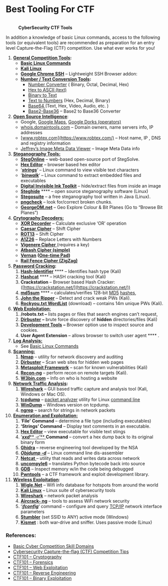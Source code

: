 # Best Tooling For CTF

<figure><img src="https://www.hucerc.com/wp-content/uploads/2021/11/CTF-icon1-300x169-1.jpg" alt=""><figcaption><p><strong>CyberSecurity CTF Tools</strong></p></figcaption></figure>

In addition a knowledge of basic Linux commands, access to the following tools (or equivalent tools) are recommended as preparation for an entry level Capture-the-Flag (CTF) competition. Use what ever works for you!

1. [**General Competition Tools**](http://www.hucerc.com/?page\_id=2611)**:**
   * [**B**](http://www.hucerc.com/?page\_id=1977)[**asic Linux Commands**](http://www.hucerc.com/?page\_id=1977)
   * [**Kali Linux**](http://www.hucerc.com/?page\_id=1856)
   * &#x20;[**Google Chrome SSH**](https://chrome.google.com/webstore/detail/secure-shell-app/pnhechapfaindjhompbnflcldabbghjo?hl=en) – Lightweight SSH Browser addon:
   * [**Number / Text Conversion Tools**](http://www.hucerc.com/?page\_id=1972)**:**
     * [Number Converter](https://www.rapidtables.com/convert/number/index.html) ( Binary, Octal, Decimal, Hex)
     * [Hex to ASCII (text)](https://www.rapidtables.com/convert/number/hex-to-ascii.html)
     * [Binary to Text](https://www.rapidtables.com/convert/number/binary-to-ascii.html)
     * [Text to Numbers](https://cryptii.com/pipes/text-decimal) (Hex, Decimal, Binary)
     * [Base64 ](https://base64.guru/converter/decode)(Text, Hex, Video, Audio, etc. )
     * [Base2-Base36](https://www.translatorscafe.com/unit-converter/en-US/numbers/3-23/decimal-base-20/) – Base2 to Base36 Converter
2. [**Open Source Intelligence**](http://www.hucerc.com/?page\_id=2183):
   * Google, [Google Maps](https://www.google.com/maps), [Google Dorks (operators)](https://securitytrails.com/blog/google-hacking-techniques)
   * [whois.domaintools.com](http://whois.domaintools.com/)  – Domain owners, name servers info, IP addresses&#x20;
   * [www.robtex.com](https://www.robtex.com/) – Host name, IP , DNS and registry information
   * [Jeffrey’s Image Meta Data Viewer](http://exif.regex.info/exif.cgi) –  Image Meta Data info
3. [**Steganography Tools:**](http://www.hucerc.com/?page\_id=2679)
   * [**StegOnline**](https://stylesuxx.github.io/steganography/) – web-based open-source port of StegSolve.
   * [**Hex Editor**](https://hexed.it/?hl=en) – browser based hex editor
   * ‘[_**strings**_](https://www.howtogeek.com/427805/how-to-use-the-strings-command-on-linux/)‘ – Linux command to view visible text characters
   * ‘[_**binwalk**_](https://tools.kali.org/forensics/binwalk)‘ – Linux command to extract embedded files and executables
   * [**Digital Invisible Ink Toolkit**](http://diit.sourceforge.net/) – hide/extract files from inside an image&#x20;
   * [**Steghide**](http://steghide.sourceforge.net/) **** – open source steganography software (Linux)
   * [**Stegosuite**](https://stegosuite.org/) – a free steganography tool written in Java (Linux).
   * [**pngcheck**](http://www.libpng.org/pub/png/apps/pngcheck.html) – look for/correct broken chunks.
   * [**GeorgeOM.net**](https://georgeom.net/StegOnline/upload) – Geo Explore Colour & Bit Planes (Go to “Browse Bit Planes”)
4. [**Crytography Decoders:**](https://en.wikipedia.org/wiki/Substitution\_cipher)
   * [**XOR Decorder**](http://xor.pw/) – Calculate exclusive ‘OR’ operation
   * [**Caesar Cipher**](https://cryptii.com/pipes/caesar-cipher) – Shift Cipher
   * [**ROT13**](http://www.unit-conversion.info/texttools/rot13/#data) – Shift Cipher
   * [**A1Z26**](https://planetcalc.com/4884/) – Replace Letters with Numbers
   * [**Vigenere Cipher** ](http://rumkin.com/tools/cipher/vigenere.php) (requires a key)
   * [**Atbash Cipher (simple)**](http://rumkin.com/tools/cipher/atbash.php)
   * [**Vernan**](https://www.dcode.fr/vernam-cipher-vigenere) **(**[**One-time Pad**](https://en.wikipedia.org/wiki/One-time\_pad)**)**
   * [**Rail Fence Cipher (ZigZag)**](http://rumkin.com/tools/cipher/railfence.php)
5. [**Password Cracking**](http://www.hucerc.com/?page\_id=2443)**:**
   1. [**Hash-Identifier**](https://tools.kali.org/password-attacks/hash-identifier) **** – Identifies hash type (Kali)
   2. [**Hashcat**](https://hashcat.net/wiki/doku.php?id=hashcat) **** – HASH cracking tool (Kali)
   3. **Crackstation** – Browser based Hash Cracker:  ([https://crackstation.net/](https://crackstation.net/))
   4. [**md5sum**](https://en.wikipedia.org/wiki/Md5sum) **** – calculates/verifies 128-bit [MD5](https://en.wikipedia.org/wiki/MD5) [hashes](https://en.wikipedia.org/wiki/Cryptographic\_hash\_function),
   5. [**John the Ripper**](https://en.wikipedia.org/wiki/John\_the\_Ripper) – Detect and crack weak PWs (Kali).
   6. [**Rockyou.txt WordList**](https://www.kaggle.com/wjburns/common-password-list-rockyoutxt) (download) –  contains 14m unique PWs (Kali).
6. [**Web Exploitation**:](http://www.hucerc.com/?page\_id=2447)
   1. **/robots.txt –**  lists pages or files that search engines can’t request,
   2. [**Dirbuster**](https://tools.kali.org/web-applications/dirbuster) **–** brute force discovery of **hidden** directories/files (Kali)
   3. [**Development Tools**](https://developers.google.com/web/tools/chrome-devtools#discover) **–** Browser option use to inspect source and cookies.
   4. **User Agent Extension** – allows browser to switch user agent **** .
7. [**Log Analysis:**](http://www.hucerc.com/?page\_id=2193)
   * See [Basic Linux Commands](http://www.hucerc.com/?page\_id=1977)
8. [**Scanning:**](http://www.hucerc.com/?page\_id=2382)
   1. [**Nmap**](http://nmap.org/) – utility for network discovery and auditing
   2. [**Dirbuster**](https://tools.kali.org/web-applications/dirbuster) – Scan web sites for hidden web pages
   3. [**Metasploit Framework**](https://en.wikipedia.org/wiki/Metasploit\_Project) – scan for known vulnerabilities (Kali)
   4. [**Recon-ng**](https://bitbucket.org/LaNMaSteR53/recon-ng) – perform recon on remote targets (Kali).
   5. [**W3bin.com**](http://w3bin.com/) – Info on who is hosting a website
9. [**Network Traffic Analysis**](http://www.hucerc.com/?page\_id=2454)**:**
   1. [**Wireshark**](https://www.wireshark.org/) – GUI based traffic capture and analysis tool (Kali, Windows or Mac OS).
   2. [**tcpdump**](https://en.wikipedia.org/wiki/Tcpdump) –  [packet analyzer](https://en.wikipedia.org/wiki/Packet\_analyzer) utility for Linux [command line](https://en.wikipedia.org/wiki/Command\_line\_interface)&#x20;
   3. [**WinDump**](https://www.winpcap.org/windump/) – Windows version on tcpdump.
   4. [**ngrep**](https://en.wikipedia.org/wiki/Ngrep) – search for strings in network packets
10. [**Enumeration and Exploitation**](http://www.hucerc.com/?page\_id=2492)[**:**](http://www.hucerc.com/?page\_id=2556)
    1. ‘**File’** **Command** – determine a file type (including executables)
    2. **‘Strings’ Command** – Display text comments in an executable.
    3. [**Hex Editor**](https://hexed.it/?hl=en) – view executable for visible text stings
    4. ‘[_**xxd**_**  -r’** ](https://www.tutorialspoint.com/unix\_commands/xxd.htm)**Command** – convert a hex dump back to its original binary form
    5. [**Ghidra**](https://ghidra-sre.org/) – reverse engineering tool developed by the NSA
    6. [_**Objdump -d**_](https://golang.org/cmd/objdump/)  – Linux command line dis-assembler
    7. [**Netcat** ](https://en.wikipedia.org/wiki/Netcat) – utility that reads and writes data across network
    8. [**uncompyle6**](https://pypi.org/project/uncompyle6/) **–** translates Python bytecode back into source
    9. [**GDB**](https://www.gnu.org/software/gdb/) – Inspect memory w/in the code being debugged
    10. [**Pwntools**](http://docs.pwntools.com/en/stable/) – a CTF framework and exploit development library.
11. [**Wireless Exploitation**](http://www.hucerc.com/?page\_id=2556):
    1. [**Wigle.Net**](https://wigle.net/) – Wifi info database for hotspots from around the world
    2. [**Kali Linux**](https://www.kali.org/downloads/) – Linux suite of cybersecurity tools
    3. [**Wireshark**](https://www.wireshark.org/#download) – network packet analysis
    4. [**Aircrack- ng**](https://www.wireshark.org/#download) – tools to assess WiFi network security
    5. ‘[_i**fconfig**_](https://en.wikipedia.org/wiki/Ifconfig)‘ command –   configure and query [TCP/IP](https://en.wikipedia.org/wiki/TCP/IP) network interface parameters
    6. [**Stumbler**](http://www.netstumbler.com/downloads/)  (set SSID to ANY) active mode (Windows)
    7. [**Kismet**](http://www.kismetwireless.net/documentation.shtml) : both war-drive and sniffer. Uses passive mode (Linux)

### References:

* [Basic Cyber Competition Skill Domains](http://www.hucerc.com/?page\_id=609)
* [Cybersecurity Capture-the-flag (CTF) Competition Tips](http://www.hucerc.com/?page\_id=2140)
* [CTF101 – Cryptography](https://ctf101.org/cryptography/overview/)
* [CTF101 – Forensics](https://ctf101.org/forensics/overview/)
* [CTF101 – Web Exploitation](https://ctf101.org/web-exploitation/overview/)
* [CTF101 – Reverse Engineering](https://ctf101.org/reverse-engineering/overview/)
* [CTF101 – Binary Exploitation](https://ctf101.org/binary-exploitation/overview/)
